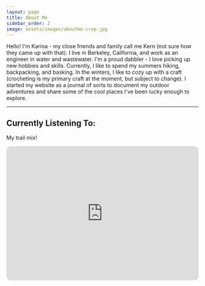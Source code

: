 ```yaml
---
layout: page
title: About Me
sidebar_order: 2
image: assets/images/aboutme-crop.jpg
---
```


<p>Hello! I'm Karina - my close friends and family call me Kern (not sure how they came up with that). I live in Berkeley, California, and work as an engineer in water and wastewater. I'm a proud dabbler - I love picking up new hobbies and skills. Currently, I like to spend my summers hiking, backpacking, and basking. In the winters, I like to cozy up with a craft (crocheting is my primary craft at the moment, but subject to change). I started my website as a journal of sorts to document my outdoor adventures and share some of the cool places I've been lucky enough to explore.</p>

<hr class="major" />

<h2>Currently Listening To:</h2>
<p> My trail mix! </p>

<iframe style="border-radius:12px" src="https://open.spotify.com/embed/playlist/0MIEpqftrP9Qg9EZ7kIs2W?utm_source=generator" width="100%" height="352" frameBorder="0" allowfullscreen="" allow="autoplay; clipboard-write; encrypted-media; fullscreen; picture-in-picture" loading="lazy"></iframe>